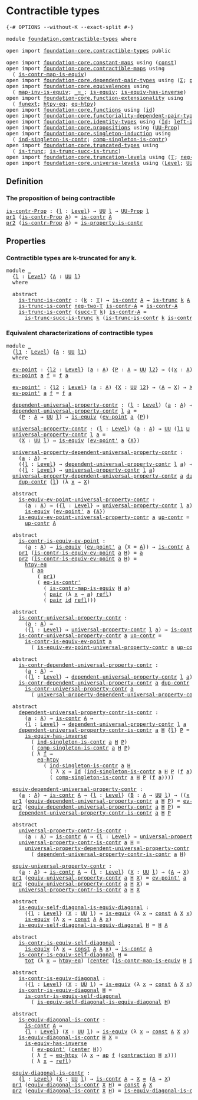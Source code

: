 # Contractible types

<pre class="Agda"><a id="31" class="Symbol">{-#</a> <a id="35" class="Keyword">OPTIONS</a> <a id="43" class="Pragma">--without-K</a> <a id="55" class="Pragma">--exact-split</a> <a id="69" class="Symbol">#-}</a>

<a id="74" class="Keyword">module</a> <a id="81" href="foundation.contractible-types.html" class="Module">foundation.contractible-types</a> <a id="111" class="Keyword">where</a>

<a id="118" class="Keyword">open</a> <a id="123" class="Keyword">import</a> <a id="130" href="foundation-core.contractible-types.html" class="Module">foundation-core.contractible-types</a> <a id="165" class="Keyword">public</a>

<a id="173" class="Keyword">open</a> <a id="178" class="Keyword">import</a> <a id="185" href="foundation-core.constant-maps.html" class="Module">foundation-core.constant-maps</a> <a id="215" class="Keyword">using</a> <a id="221" class="Symbol">(</a><a id="222" href="foundation-core.constant-maps.html#203" class="Function">const</a><a id="227" class="Symbol">)</a>
<a id="229" class="Keyword">open</a> <a id="234" class="Keyword">import</a> <a id="241" href="foundation-core.contractible-maps.html" class="Module">foundation-core.contractible-maps</a> <a id="275" class="Keyword">using</a>
  <a id="283" class="Symbol">(</a> <a id="285" href="foundation-core.contractible-maps.html#3850" class="Function">is-contr-map-is-equiv</a><a id="306" class="Symbol">)</a>
<a id="308" class="Keyword">open</a> <a id="313" class="Keyword">import</a> <a id="320" href="foundation-core.dependent-pair-types.html" class="Module">foundation-core.dependent-pair-types</a> <a id="357" class="Keyword">using</a> <a id="363" class="Symbol">(</a><a id="364" href="foundation-core.dependent-pair-types.html#502" class="Record">Σ</a><a id="365" class="Symbol">;</a> <a id="367" href="foundation-core.dependent-pair-types.html#575" class="InductiveConstructor">pair</a><a id="371" class="Symbol">;</a> <a id="373" href="foundation-core.dependent-pair-types.html#592" class="Field">pr1</a><a id="376" class="Symbol">;</a> <a id="378" href="foundation-core.dependent-pair-types.html#604" class="Field">pr2</a><a id="381" class="Symbol">)</a>
<a id="383" class="Keyword">open</a> <a id="388" class="Keyword">import</a> <a id="395" href="foundation-core.equivalences.html" class="Module">foundation-core.equivalences</a> <a id="424" class="Keyword">using</a>
  <a id="432" class="Symbol">(</a> <a id="434" href="foundation-core.equivalences.html#4173" class="Function">map-inv-is-equiv</a><a id="450" class="Symbol">;</a> <a id="452" href="foundation-core.equivalences.html#1607" class="Function Operator">_≃_</a><a id="455" class="Symbol">;</a> <a id="457" href="foundation-core.equivalences.html#1542" class="Function">is-equiv</a><a id="465" class="Symbol">;</a> <a id="467" href="foundation-core.equivalences.html#2999" class="Function">is-equiv-has-inverse</a><a id="487" class="Symbol">)</a>
<a id="489" class="Keyword">open</a> <a id="494" class="Keyword">import</a> <a id="501" href="foundation-core.function-extensionality.html" class="Module">foundation-core.function-extensionality</a> <a id="541" class="Keyword">using</a>
  <a id="549" class="Symbol">(</a> <a id="551" href="foundation-core.function-extensionality.html#1258" class="Postulate">funext</a><a id="557" class="Symbol">;</a> <a id="559" href="foundation-core.function-extensionality.html#964" class="Function">htpy-eq</a><a id="566" class="Symbol">;</a> <a id="568" href="foundation-core.function-extensionality.html#1464" class="Function">eq-htpy</a><a id="575" class="Symbol">)</a>
<a id="577" class="Keyword">open</a> <a id="582" class="Keyword">import</a> <a id="589" href="foundation-core.functions.html" class="Module">foundation-core.functions</a> <a id="615" class="Keyword">using</a> <a id="621" class="Symbol">(</a><a id="622" href="foundation-core.functions.html#309" class="Function">id</a><a id="624" class="Symbol">)</a>
<a id="626" class="Keyword">open</a> <a id="631" class="Keyword">import</a> <a id="638" href="foundation-core.functoriality-dependent-pair-types.html" class="Module">foundation-core.functoriality-dependent-pair-types</a> <a id="689" class="Keyword">using</a> <a id="695" class="Symbol">(</a><a id="696" href="foundation-core.functoriality-dependent-pair-types.html#1881" class="Function">tot</a><a id="699" class="Symbol">)</a>
<a id="701" class="Keyword">open</a> <a id="706" class="Keyword">import</a> <a id="713" href="foundation-core.identity-types.html" class="Module">foundation-core.identity-types</a> <a id="744" class="Keyword">using</a> <a id="750" class="Symbol">(</a><a id="751" href="foundation-core.identity-types.html#1754" class="Datatype">Id</a><a id="753" class="Symbol">;</a> <a id="755" href="foundation-core.identity-types.html#3159" class="Function">left-inv</a><a id="763" class="Symbol">;</a> <a id="765" href="foundation-core.identity-types.html#1807" class="InductiveConstructor">refl</a><a id="769" class="Symbol">;</a> <a id="771" href="foundation-core.identity-types.html#4017" class="Function">ap</a><a id="773" class="Symbol">)</a>
<a id="775" class="Keyword">open</a> <a id="780" class="Keyword">import</a> <a id="787" href="foundation-core.propositions.html" class="Module">foundation-core.propositions</a> <a id="816" class="Keyword">using</a> <a id="822" class="Symbol">(</a><a id="823" href="foundation-core.propositions.html#1380" class="Function">UU-Prop</a><a id="830" class="Symbol">)</a>
<a id="832" class="Keyword">open</a> <a id="837" class="Keyword">import</a> <a id="844" href="foundation-core.singleton-induction.html" class="Module">foundation-core.singleton-induction</a> <a id="880" class="Keyword">using</a>
  <a id="888" class="Symbol">(</a> <a id="890" href="foundation-core.singleton-induction.html#1505" class="Function">ind-singleton-is-contr</a><a id="912" class="Symbol">;</a> <a id="914" href="foundation-core.singleton-induction.html#1760" class="Function">comp-singleton-is-contr</a><a id="937" class="Symbol">)</a>
<a id="939" class="Keyword">open</a> <a id="944" class="Keyword">import</a> <a id="951" href="foundation-core.truncated-types.html" class="Module">foundation-core.truncated-types</a> <a id="983" class="Keyword">using</a>
  <a id="991" class="Symbol">(</a> <a id="993" href="foundation-core.truncated-types.html#1727" class="Function">is-trunc</a><a id="1001" class="Symbol">;</a> <a id="1003" href="foundation-core.truncated-types.html#2375" class="Function">is-trunc-succ-is-trunc</a><a id="1025" class="Symbol">)</a>
<a id="1027" class="Keyword">open</a> <a id="1032" class="Keyword">import</a> <a id="1039" href="foundation-core.truncation-levels.html" class="Module">foundation-core.truncation-levels</a> <a id="1073" class="Keyword">using</a> <a id="1079" class="Symbol">(</a><a id="1080" href="foundation-core.truncation-levels.html#382" class="Datatype">𝕋</a><a id="1081" class="Symbol">;</a> <a id="1083" href="foundation-core.truncation-levels.html#403" class="InductiveConstructor">neg-two-𝕋</a><a id="1092" class="Symbol">;</a> <a id="1094" href="foundation-core.truncation-levels.html#419" class="InductiveConstructor">succ-𝕋</a><a id="1100" class="Symbol">)</a>
<a id="1102" class="Keyword">open</a> <a id="1107" class="Keyword">import</a> <a id="1114" href="foundation-core.universe-levels.html" class="Module">foundation-core.universe-levels</a> <a id="1146" class="Keyword">using</a> <a id="1152" class="Symbol">(</a><a id="1153" href="Agda.Primitive.html#597" class="Postulate">Level</a><a id="1158" class="Symbol">;</a> <a id="1160" href="foundation-core.universe-levels.html#222" class="Primitive">UU</a><a id="1162" class="Symbol">;</a> <a id="1164" href="Agda.Primitive.html#810" class="Primitive Operator">_⊔_</a><a id="1167" class="Symbol">;</a> <a id="1169" href="Agda.Primitive.html#780" class="Primitive">lsuc</a><a id="1173" class="Symbol">)</a>
</pre>
## Definition

### The proposition of being contractible

<pre class="Agda"><a id="is-contr-Prop"></a><a id="1246" href="foundation.contractible-types.html#1246" class="Function">is-contr-Prop</a> <a id="1260" class="Symbol">:</a> <a id="1262" class="Symbol">{</a><a id="1263" href="foundation.contractible-types.html#1263" class="Bound">l</a> <a id="1265" class="Symbol">:</a> <a id="1267" href="Agda.Primitive.html#597" class="Postulate">Level</a><a id="1272" class="Symbol">}</a> <a id="1274" class="Symbol">→</a> <a id="1276" href="foundation-core.universe-levels.html#222" class="Primitive">UU</a> <a id="1279" href="foundation.contractible-types.html#1263" class="Bound">l</a> <a id="1281" class="Symbol">→</a> <a id="1283" href="foundation-core.propositions.html#1380" class="Function">UU-Prop</a> <a id="1291" href="foundation.contractible-types.html#1263" class="Bound">l</a>
<a id="1293" href="foundation-core.dependent-pair-types.html#592" class="Field">pr1</a> <a id="1297" class="Symbol">(</a><a id="1298" href="foundation.contractible-types.html#1246" class="Function">is-contr-Prop</a> <a id="1312" href="foundation.contractible-types.html#1312" class="Bound">A</a><a id="1313" class="Symbol">)</a> <a id="1315" class="Symbol">=</a> <a id="1317" href="foundation-core.contractible-types.html#992" class="Function">is-contr</a> <a id="1326" href="foundation.contractible-types.html#1312" class="Bound">A</a>
<a id="1328" href="foundation-core.dependent-pair-types.html#604" class="Field">pr2</a> <a id="1332" class="Symbol">(</a><a id="1333" href="foundation.contractible-types.html#1246" class="Function">is-contr-Prop</a> <a id="1347" href="foundation.contractible-types.html#1347" class="Bound">A</a><a id="1348" class="Symbol">)</a> <a id="1350" class="Symbol">=</a> <a id="1352" href="foundation-core.contractible-types.html#8202" class="Function">is-property-is-contr</a>
</pre>
## Properties

### Contractible types are k-truncated for any k.

<pre class="Agda"><a id="1452" class="Keyword">module</a> <a id="1459" href="foundation.contractible-types.html#1459" class="Module">_</a>
  <a id="1463" class="Symbol">{</a><a id="1464" href="foundation.contractible-types.html#1464" class="Bound">l</a> <a id="1466" class="Symbol">:</a> <a id="1468" href="Agda.Primitive.html#597" class="Postulate">Level</a><a id="1473" class="Symbol">}</a> <a id="1475" class="Symbol">{</a><a id="1476" href="foundation.contractible-types.html#1476" class="Bound">A</a> <a id="1478" class="Symbol">:</a> <a id="1480" href="foundation-core.universe-levels.html#222" class="Primitive">UU</a> <a id="1483" href="foundation.contractible-types.html#1464" class="Bound">l</a><a id="1484" class="Symbol">}</a>
  <a id="1488" class="Keyword">where</a>
  
  <a id="1499" class="Keyword">abstract</a>
    <a id="1512" href="foundation.contractible-types.html#1512" class="Function">is-trunc-is-contr</a> <a id="1530" class="Symbol">:</a> <a id="1532" class="Symbol">(</a><a id="1533" href="foundation.contractible-types.html#1533" class="Bound">k</a> <a id="1535" class="Symbol">:</a> <a id="1537" href="foundation-core.truncation-levels.html#382" class="Datatype">𝕋</a><a id="1538" class="Symbol">)</a> <a id="1540" class="Symbol">→</a> <a id="1542" href="foundation-core.contractible-types.html#992" class="Function">is-contr</a> <a id="1551" href="foundation.contractible-types.html#1476" class="Bound">A</a> <a id="1553" class="Symbol">→</a> <a id="1555" href="foundation-core.truncated-types.html#1727" class="Function">is-trunc</a> <a id="1564" href="foundation.contractible-types.html#1533" class="Bound">k</a> <a id="1566" href="foundation.contractible-types.html#1476" class="Bound">A</a>
    <a id="1572" href="foundation.contractible-types.html#1512" class="Function">is-trunc-is-contr</a> <a id="1590" href="foundation-core.truncation-levels.html#403" class="InductiveConstructor">neg-two-𝕋</a> <a id="1600" href="foundation.contractible-types.html#1600" class="Bound">is-contr-A</a> <a id="1611" class="Symbol">=</a> <a id="1613" href="foundation.contractible-types.html#1600" class="Bound">is-contr-A</a>
    <a id="1628" href="foundation.contractible-types.html#1512" class="Function">is-trunc-is-contr</a> <a id="1646" class="Symbol">(</a><a id="1647" href="foundation-core.truncation-levels.html#419" class="InductiveConstructor">succ-𝕋</a> <a id="1654" href="foundation.contractible-types.html#1654" class="Bound">k</a><a id="1655" class="Symbol">)</a> <a id="1657" href="foundation.contractible-types.html#1657" class="Bound">is-contr-A</a> <a id="1668" class="Symbol">=</a>
      <a id="1676" href="foundation-core.truncated-types.html#2375" class="Function">is-trunc-succ-is-trunc</a> <a id="1699" href="foundation.contractible-types.html#1654" class="Bound">k</a> <a id="1701" class="Symbol">(</a><a id="1702" href="foundation.contractible-types.html#1512" class="Function">is-trunc-is-contr</a> <a id="1720" href="foundation.contractible-types.html#1654" class="Bound">k</a> <a id="1722" href="foundation.contractible-types.html#1657" class="Bound">is-contr-A</a><a id="1732" class="Symbol">)</a>
</pre>
### Equivalent characterizations of contractible types

<pre class="Agda"><a id="1803" class="Keyword">module</a> <a id="1810" href="foundation.contractible-types.html#1810" class="Module">_</a>
  <a id="1814" class="Symbol">{</a><a id="1815" href="foundation.contractible-types.html#1815" class="Bound">l1</a> <a id="1818" class="Symbol">:</a> <a id="1820" href="Agda.Primitive.html#597" class="Postulate">Level</a><a id="1825" class="Symbol">}</a> <a id="1827" class="Symbol">{</a><a id="1828" href="foundation.contractible-types.html#1828" class="Bound">A</a> <a id="1830" class="Symbol">:</a> <a id="1832" href="foundation-core.universe-levels.html#222" class="Primitive">UU</a> <a id="1835" href="foundation.contractible-types.html#1815" class="Bound">l1</a><a id="1837" class="Symbol">}</a>
  <a id="1841" class="Keyword">where</a>

  <a id="1850" href="foundation.contractible-types.html#1850" class="Function">ev-point</a> <a id="1859" class="Symbol">:</a> <a id="1861" class="Symbol">{</a><a id="1862" href="foundation.contractible-types.html#1862" class="Bound">l2</a> <a id="1865" class="Symbol">:</a> <a id="1867" href="Agda.Primitive.html#597" class="Postulate">Level</a><a id="1872" class="Symbol">}</a> <a id="1874" class="Symbol">(</a><a id="1875" href="foundation.contractible-types.html#1875" class="Bound">a</a> <a id="1877" class="Symbol">:</a> <a id="1879" href="foundation.contractible-types.html#1828" class="Bound">A</a><a id="1880" class="Symbol">)</a> <a id="1882" class="Symbol">{</a><a id="1883" href="foundation.contractible-types.html#1883" class="Bound">P</a> <a id="1885" class="Symbol">:</a> <a id="1887" href="foundation.contractible-types.html#1828" class="Bound">A</a> <a id="1889" class="Symbol">→</a> <a id="1891" href="foundation-core.universe-levels.html#222" class="Primitive">UU</a> <a id="1894" href="foundation.contractible-types.html#1862" class="Bound">l2</a><a id="1896" class="Symbol">}</a> <a id="1898" class="Symbol">→</a> <a id="1900" class="Symbol">((</a><a id="1902" href="foundation.contractible-types.html#1902" class="Bound">x</a> <a id="1904" class="Symbol">:</a> <a id="1906" href="foundation.contractible-types.html#1828" class="Bound">A</a><a id="1907" class="Symbol">)</a> <a id="1909" class="Symbol">→</a> <a id="1911" href="foundation.contractible-types.html#1883" class="Bound">P</a> <a id="1913" href="foundation.contractible-types.html#1902" class="Bound">x</a><a id="1914" class="Symbol">)</a> <a id="1916" class="Symbol">→</a> <a id="1918" href="foundation.contractible-types.html#1883" class="Bound">P</a> <a id="1920" href="foundation.contractible-types.html#1875" class="Bound">a</a>
  <a id="1924" href="foundation.contractible-types.html#1850" class="Function">ev-point</a> <a id="1933" href="foundation.contractible-types.html#1933" class="Bound">a</a> <a id="1935" href="foundation.contractible-types.html#1935" class="Bound">f</a> <a id="1937" class="Symbol">=</a> <a id="1939" href="foundation.contractible-types.html#1935" class="Bound">f</a> <a id="1941" href="foundation.contractible-types.html#1933" class="Bound">a</a>

  <a id="1946" href="foundation.contractible-types.html#1946" class="Function">ev-point&#39;</a> <a id="1956" class="Symbol">:</a> <a id="1958" class="Symbol">{</a><a id="1959" href="foundation.contractible-types.html#1959" class="Bound">l2</a> <a id="1962" class="Symbol">:</a> <a id="1964" href="Agda.Primitive.html#597" class="Postulate">Level</a><a id="1969" class="Symbol">}</a> <a id="1971" class="Symbol">(</a><a id="1972" href="foundation.contractible-types.html#1972" class="Bound">a</a> <a id="1974" class="Symbol">:</a> <a id="1976" href="foundation.contractible-types.html#1828" class="Bound">A</a><a id="1977" class="Symbol">)</a> <a id="1979" class="Symbol">{</a><a id="1980" href="foundation.contractible-types.html#1980" class="Bound">X</a> <a id="1982" class="Symbol">:</a> <a id="1984" href="foundation-core.universe-levels.html#222" class="Primitive">UU</a> <a id="1987" href="foundation.contractible-types.html#1959" class="Bound">l2</a><a id="1989" class="Symbol">}</a> <a id="1991" class="Symbol">→</a> <a id="1993" class="Symbol">(</a><a id="1994" href="foundation.contractible-types.html#1828" class="Bound">A</a> <a id="1996" class="Symbol">→</a> <a id="1998" href="foundation.contractible-types.html#1980" class="Bound">X</a><a id="1999" class="Symbol">)</a> <a id="2001" class="Symbol">→</a> <a id="2003" href="foundation.contractible-types.html#1980" class="Bound">X</a>
  <a id="2007" href="foundation.contractible-types.html#1946" class="Function">ev-point&#39;</a> <a id="2017" href="foundation.contractible-types.html#2017" class="Bound">a</a> <a id="2019" href="foundation.contractible-types.html#2019" class="Bound">f</a> <a id="2021" class="Symbol">=</a> <a id="2023" href="foundation.contractible-types.html#2019" class="Bound">f</a> <a id="2025" href="foundation.contractible-types.html#2017" class="Bound">a</a>

  <a id="2030" href="foundation.contractible-types.html#2030" class="Function">dependent-universal-property-contr</a> <a id="2065" class="Symbol">:</a> <a id="2067" class="Symbol">(</a><a id="2068" href="foundation.contractible-types.html#2068" class="Bound">l</a> <a id="2070" class="Symbol">:</a> <a id="2072" href="Agda.Primitive.html#597" class="Postulate">Level</a><a id="2077" class="Symbol">)</a> <a id="2079" class="Symbol">(</a><a id="2080" href="foundation.contractible-types.html#2080" class="Bound">a</a> <a id="2082" class="Symbol">:</a> <a id="2084" href="foundation.contractible-types.html#1828" class="Bound">A</a><a id="2085" class="Symbol">)</a> <a id="2087" class="Symbol">→</a> <a id="2089" href="foundation-core.universe-levels.html#222" class="Primitive">UU</a> <a id="2092" class="Symbol">(</a><a id="2093" href="foundation.contractible-types.html#1815" class="Bound">l1</a> <a id="2096" href="Agda.Primitive.html#810" class="Primitive Operator">⊔</a> <a id="2098" href="Agda.Primitive.html#780" class="Primitive">lsuc</a> <a id="2103" href="foundation.contractible-types.html#2068" class="Bound">l</a><a id="2104" class="Symbol">)</a>
  <a id="2108" href="foundation.contractible-types.html#2030" class="Function">dependent-universal-property-contr</a> <a id="2143" href="foundation.contractible-types.html#2143" class="Bound">l</a> <a id="2145" href="foundation.contractible-types.html#2145" class="Bound">a</a> <a id="2147" class="Symbol">=</a>
    <a id="2153" class="Symbol">(</a><a id="2154" href="foundation.contractible-types.html#2154" class="Bound">P</a> <a id="2156" class="Symbol">:</a> <a id="2158" href="foundation.contractible-types.html#1828" class="Bound">A</a> <a id="2160" class="Symbol">→</a> <a id="2162" href="foundation-core.universe-levels.html#222" class="Primitive">UU</a> <a id="2165" href="foundation.contractible-types.html#2143" class="Bound">l</a><a id="2166" class="Symbol">)</a> <a id="2168" class="Symbol">→</a> <a id="2170" href="foundation-core.equivalences.html#1542" class="Function">is-equiv</a> <a id="2179" class="Symbol">(</a><a id="2180" href="foundation.contractible-types.html#1850" class="Function">ev-point</a> <a id="2189" href="foundation.contractible-types.html#2145" class="Bound">a</a> <a id="2191" class="Symbol">{</a><a id="2192" href="foundation.contractible-types.html#2154" class="Bound">P</a><a id="2193" class="Symbol">})</a>

  <a id="2199" href="foundation.contractible-types.html#2199" class="Function">universal-property-contr</a> <a id="2224" class="Symbol">:</a> <a id="2226" class="Symbol">(</a><a id="2227" href="foundation.contractible-types.html#2227" class="Bound">l</a> <a id="2229" class="Symbol">:</a> <a id="2231" href="Agda.Primitive.html#597" class="Postulate">Level</a><a id="2236" class="Symbol">)</a> <a id="2238" class="Symbol">(</a><a id="2239" href="foundation.contractible-types.html#2239" class="Bound">a</a> <a id="2241" class="Symbol">:</a> <a id="2243" href="foundation.contractible-types.html#1828" class="Bound">A</a><a id="2244" class="Symbol">)</a> <a id="2246" class="Symbol">→</a> <a id="2248" href="foundation-core.universe-levels.html#222" class="Primitive">UU</a> <a id="2251" class="Symbol">(</a><a id="2252" href="foundation.contractible-types.html#1815" class="Bound">l1</a> <a id="2255" href="Agda.Primitive.html#810" class="Primitive Operator">⊔</a> <a id="2257" href="Agda.Primitive.html#780" class="Primitive">lsuc</a> <a id="2262" href="foundation.contractible-types.html#2227" class="Bound">l</a><a id="2263" class="Symbol">)</a>
  <a id="2267" href="foundation.contractible-types.html#2199" class="Function">universal-property-contr</a> <a id="2292" href="foundation.contractible-types.html#2292" class="Bound">l</a> <a id="2294" href="foundation.contractible-types.html#2294" class="Bound">a</a> <a id="2296" class="Symbol">=</a>
    <a id="2302" class="Symbol">(</a><a id="2303" href="foundation.contractible-types.html#2303" class="Bound">X</a> <a id="2305" class="Symbol">:</a> <a id="2307" href="foundation-core.universe-levels.html#222" class="Primitive">UU</a> <a id="2310" href="foundation.contractible-types.html#2292" class="Bound">l</a><a id="2311" class="Symbol">)</a> <a id="2313" class="Symbol">→</a> <a id="2315" href="foundation-core.equivalences.html#1542" class="Function">is-equiv</a> <a id="2324" class="Symbol">(</a><a id="2325" href="foundation.contractible-types.html#1946" class="Function">ev-point&#39;</a> <a id="2335" href="foundation.contractible-types.html#2294" class="Bound">a</a> <a id="2337" class="Symbol">{</a><a id="2338" href="foundation.contractible-types.html#2303" class="Bound">X</a><a id="2339" class="Symbol">})</a>

  <a id="2345" href="foundation.contractible-types.html#2345" class="Function">universal-property-dependent-universal-property-contr</a> <a id="2399" class="Symbol">:</a>
    <a id="2405" class="Symbol">(</a><a id="2406" href="foundation.contractible-types.html#2406" class="Bound">a</a> <a id="2408" class="Symbol">:</a> <a id="2410" href="foundation.contractible-types.html#1828" class="Bound">A</a><a id="2411" class="Symbol">)</a> <a id="2413" class="Symbol">→</a>
    <a id="2419" class="Symbol">({</a><a id="2421" href="foundation.contractible-types.html#2421" class="Bound">l</a> <a id="2423" class="Symbol">:</a> <a id="2425" href="Agda.Primitive.html#597" class="Postulate">Level</a><a id="2430" class="Symbol">}</a> <a id="2432" class="Symbol">→</a> <a id="2434" href="foundation.contractible-types.html#2030" class="Function">dependent-universal-property-contr</a> <a id="2469" href="foundation.contractible-types.html#2421" class="Bound">l</a> <a id="2471" href="foundation.contractible-types.html#2406" class="Bound">a</a><a id="2472" class="Symbol">)</a> <a id="2474" class="Symbol">→</a>
    <a id="2480" class="Symbol">({</a><a id="2482" href="foundation.contractible-types.html#2482" class="Bound">l</a> <a id="2484" class="Symbol">:</a> <a id="2486" href="Agda.Primitive.html#597" class="Postulate">Level</a><a id="2491" class="Symbol">}</a> <a id="2493" class="Symbol">→</a> <a id="2495" href="foundation.contractible-types.html#2199" class="Function">universal-property-contr</a> <a id="2520" href="foundation.contractible-types.html#2482" class="Bound">l</a> <a id="2522" href="foundation.contractible-types.html#2406" class="Bound">a</a><a id="2523" class="Symbol">)</a>
  <a id="2527" href="foundation.contractible-types.html#2345" class="Function">universal-property-dependent-universal-property-contr</a> <a id="2581" href="foundation.contractible-types.html#2581" class="Bound">a</a> <a id="2583" href="foundation.contractible-types.html#2583" class="Bound">dup-contr</a> <a id="2593" class="Symbol">{</a><a id="2594" href="foundation.contractible-types.html#2594" class="Bound">l</a><a id="2595" class="Symbol">}</a> <a id="2597" href="foundation.contractible-types.html#2597" class="Bound">X</a> <a id="2599" class="Symbol">=</a>
    <a id="2605" href="foundation.contractible-types.html#2583" class="Bound">dup-contr</a> <a id="2615" class="Symbol">{</a><a id="2616" href="foundation.contractible-types.html#2594" class="Bound">l</a><a id="2617" class="Symbol">}</a> <a id="2619" class="Symbol">(λ</a> <a id="2622" href="foundation.contractible-types.html#2622" class="Bound">x</a> <a id="2624" class="Symbol">→</a> <a id="2626" href="foundation.contractible-types.html#2597" class="Bound">X</a><a id="2627" class="Symbol">)</a>

  <a id="2632" class="Keyword">abstract</a>
    <a id="2645" href="foundation.contractible-types.html#2645" class="Function">is-equiv-ev-point-universal-property-contr</a> <a id="2688" class="Symbol">:</a>
      <a id="2696" class="Symbol">(</a><a id="2697" href="foundation.contractible-types.html#2697" class="Bound">a</a> <a id="2699" class="Symbol">:</a> <a id="2701" href="foundation.contractible-types.html#1828" class="Bound">A</a><a id="2702" class="Symbol">)</a> <a id="2704" class="Symbol">→</a> <a id="2706" class="Symbol">({</a><a id="2708" href="foundation.contractible-types.html#2708" class="Bound">l</a> <a id="2710" class="Symbol">:</a> <a id="2712" href="Agda.Primitive.html#597" class="Postulate">Level</a><a id="2717" class="Symbol">}</a> <a id="2719" class="Symbol">→</a> <a id="2721" href="foundation.contractible-types.html#2199" class="Function">universal-property-contr</a> <a id="2746" href="foundation.contractible-types.html#2708" class="Bound">l</a> <a id="2748" href="foundation.contractible-types.html#2697" class="Bound">a</a><a id="2749" class="Symbol">)</a> <a id="2751" class="Symbol">→</a>
      <a id="2759" href="foundation-core.equivalences.html#1542" class="Function">is-equiv</a> <a id="2768" class="Symbol">(</a><a id="2769" href="foundation.contractible-types.html#1946" class="Function">ev-point&#39;</a> <a id="2779" href="foundation.contractible-types.html#2697" class="Bound">a</a> <a id="2781" class="Symbol">{</a><a id="2782" href="foundation.contractible-types.html#1828" class="Bound">A</a><a id="2783" class="Symbol">})</a>
    <a id="2790" href="foundation.contractible-types.html#2645" class="Function">is-equiv-ev-point-universal-property-contr</a> <a id="2833" href="foundation.contractible-types.html#2833" class="Bound">a</a> <a id="2835" href="foundation.contractible-types.html#2835" class="Bound">up-contr</a> <a id="2844" class="Symbol">=</a>
      <a id="2852" href="foundation.contractible-types.html#2835" class="Bound">up-contr</a> <a id="2861" href="foundation.contractible-types.html#1828" class="Bound">A</a>

  <a id="2866" class="Keyword">abstract</a>
    <a id="2879" href="foundation.contractible-types.html#2879" class="Function">is-contr-is-equiv-ev-point</a> <a id="2906" class="Symbol">:</a>
      <a id="2914" class="Symbol">(</a><a id="2915" href="foundation.contractible-types.html#2915" class="Bound">a</a> <a id="2917" class="Symbol">:</a> <a id="2919" href="foundation.contractible-types.html#1828" class="Bound">A</a><a id="2920" class="Symbol">)</a> <a id="2922" class="Symbol">→</a> <a id="2924" href="foundation-core.equivalences.html#1542" class="Function">is-equiv</a> <a id="2933" class="Symbol">(</a><a id="2934" href="foundation.contractible-types.html#1946" class="Function">ev-point&#39;</a> <a id="2944" href="foundation.contractible-types.html#2915" class="Bound">a</a> <a id="2946" class="Symbol">{</a><a id="2947" class="Argument">X</a> <a id="2949" class="Symbol">=</a> <a id="2951" href="foundation.contractible-types.html#1828" class="Bound">A</a><a id="2952" class="Symbol">})</a> <a id="2955" class="Symbol">→</a> <a id="2957" href="foundation-core.contractible-types.html#992" class="Function">is-contr</a> <a id="2966" href="foundation.contractible-types.html#1828" class="Bound">A</a>
    <a id="2972" href="foundation-core.dependent-pair-types.html#592" class="Field">pr1</a> <a id="2976" class="Symbol">(</a><a id="2977" href="foundation.contractible-types.html#2879" class="Function">is-contr-is-equiv-ev-point</a> <a id="3004" href="foundation.contractible-types.html#3004" class="Bound">a</a> <a id="3006" href="foundation.contractible-types.html#3006" class="Bound">H</a><a id="3007" class="Symbol">)</a> <a id="3009" class="Symbol">=</a> <a id="3011" href="foundation.contractible-types.html#3004" class="Bound">a</a>
    <a id="3017" href="foundation-core.dependent-pair-types.html#604" class="Field">pr2</a> <a id="3021" class="Symbol">(</a><a id="3022" href="foundation.contractible-types.html#2879" class="Function">is-contr-is-equiv-ev-point</a> <a id="3049" href="foundation.contractible-types.html#3049" class="Bound">a</a> <a id="3051" href="foundation.contractible-types.html#3051" class="Bound">H</a><a id="3052" class="Symbol">)</a> <a id="3054" class="Symbol">=</a>
      <a id="3062" href="foundation-core.function-extensionality.html#964" class="Function">htpy-eq</a>
        <a id="3078" class="Symbol">(</a> <a id="3080" href="foundation-core.identity-types.html#4017" class="Function">ap</a>
          <a id="3093" class="Symbol">(</a> <a id="3095" href="foundation-core.dependent-pair-types.html#592" class="Field">pr1</a><a id="3098" class="Symbol">)</a>
          <a id="3110" class="Symbol">(</a> <a id="3112" href="foundation-core.contractible-types.html#1174" class="Function">eq-is-contr&#39;</a>
            <a id="3137" class="Symbol">(</a> <a id="3139" href="foundation-core.contractible-maps.html#3850" class="Function">is-contr-map-is-equiv</a> <a id="3161" href="foundation.contractible-types.html#3051" class="Bound">H</a> <a id="3163" href="foundation.contractible-types.html#3049" class="Bound">a</a><a id="3164" class="Symbol">)</a>
            <a id="3178" class="Symbol">(</a> <a id="3180" href="foundation-core.dependent-pair-types.html#575" class="InductiveConstructor">pair</a> <a id="3185" class="Symbol">(λ</a> <a id="3188" href="foundation.contractible-types.html#3188" class="Bound">x</a> <a id="3190" class="Symbol">→</a> <a id="3192" href="foundation.contractible-types.html#3049" class="Bound">a</a><a id="3193" class="Symbol">)</a> <a id="3195" href="foundation-core.identity-types.html#1807" class="InductiveConstructor">refl</a><a id="3199" class="Symbol">)</a>
            <a id="3213" class="Symbol">(</a> <a id="3215" href="foundation-core.dependent-pair-types.html#575" class="InductiveConstructor">pair</a> <a id="3220" href="foundation-core.functions.html#309" class="Function">id</a> <a id="3223" href="foundation-core.identity-types.html#1807" class="InductiveConstructor">refl</a><a id="3227" class="Symbol">)))</a>

  <a id="3234" class="Keyword">abstract</a>
    <a id="3247" href="foundation.contractible-types.html#3247" class="Function">is-contr-universal-property-contr</a> <a id="3281" class="Symbol">:</a>
      <a id="3289" class="Symbol">(</a><a id="3290" href="foundation.contractible-types.html#3290" class="Bound">a</a> <a id="3292" class="Symbol">:</a> <a id="3294" href="foundation.contractible-types.html#1828" class="Bound">A</a><a id="3295" class="Symbol">)</a> <a id="3297" class="Symbol">→</a>
      <a id="3305" class="Symbol">({</a><a id="3307" href="foundation.contractible-types.html#3307" class="Bound">l</a> <a id="3309" class="Symbol">:</a> <a id="3311" href="Agda.Primitive.html#597" class="Postulate">Level</a><a id="3316" class="Symbol">}</a> <a id="3318" class="Symbol">→</a> <a id="3320" href="foundation.contractible-types.html#2199" class="Function">universal-property-contr</a> <a id="3345" href="foundation.contractible-types.html#3307" class="Bound">l</a> <a id="3347" href="foundation.contractible-types.html#3290" class="Bound">a</a><a id="3348" class="Symbol">)</a> <a id="3350" class="Symbol">→</a> <a id="3352" href="foundation-core.contractible-types.html#992" class="Function">is-contr</a> <a id="3361" href="foundation.contractible-types.html#1828" class="Bound">A</a>
    <a id="3367" href="foundation.contractible-types.html#3247" class="Function">is-contr-universal-property-contr</a> <a id="3401" href="foundation.contractible-types.html#3401" class="Bound">a</a> <a id="3403" href="foundation.contractible-types.html#3403" class="Bound">up-contr</a> <a id="3412" class="Symbol">=</a>
      <a id="3420" href="foundation.contractible-types.html#2879" class="Function">is-contr-is-equiv-ev-point</a> <a id="3447" href="foundation.contractible-types.html#3401" class="Bound">a</a>
        <a id="3457" class="Symbol">(</a> <a id="3459" href="foundation.contractible-types.html#2645" class="Function">is-equiv-ev-point-universal-property-contr</a> <a id="3502" href="foundation.contractible-types.html#3401" class="Bound">a</a> <a id="3504" href="foundation.contractible-types.html#3403" class="Bound">up-contr</a><a id="3512" class="Symbol">)</a>

  <a id="3517" class="Keyword">abstract</a>
    <a id="3530" href="foundation.contractible-types.html#3530" class="Function">is-contr-dependent-universal-property-contr</a> <a id="3574" class="Symbol">:</a>
      <a id="3582" class="Symbol">(</a><a id="3583" href="foundation.contractible-types.html#3583" class="Bound">a</a> <a id="3585" class="Symbol">:</a> <a id="3587" href="foundation.contractible-types.html#1828" class="Bound">A</a><a id="3588" class="Symbol">)</a> <a id="3590" class="Symbol">→</a>
      <a id="3598" class="Symbol">({</a><a id="3600" href="foundation.contractible-types.html#3600" class="Bound">l</a> <a id="3602" class="Symbol">:</a> <a id="3604" href="Agda.Primitive.html#597" class="Postulate">Level</a><a id="3609" class="Symbol">}</a> <a id="3611" class="Symbol">→</a> <a id="3613" href="foundation.contractible-types.html#2030" class="Function">dependent-universal-property-contr</a> <a id="3648" href="foundation.contractible-types.html#3600" class="Bound">l</a> <a id="3650" href="foundation.contractible-types.html#3583" class="Bound">a</a><a id="3651" class="Symbol">)</a> <a id="3653" class="Symbol">→</a> <a id="3655" href="foundation-core.contractible-types.html#992" class="Function">is-contr</a> <a id="3664" href="foundation.contractible-types.html#1828" class="Bound">A</a>
    <a id="3670" href="foundation.contractible-types.html#3530" class="Function">is-contr-dependent-universal-property-contr</a> <a id="3714" href="foundation.contractible-types.html#3714" class="Bound">a</a> <a id="3716" href="foundation.contractible-types.html#3716" class="Bound">dup-contr</a> <a id="3726" class="Symbol">=</a>
      <a id="3734" href="foundation.contractible-types.html#3247" class="Function">is-contr-universal-property-contr</a> <a id="3768" href="foundation.contractible-types.html#3714" class="Bound">a</a>
        <a id="3778" class="Symbol">(</a> <a id="3780" href="foundation.contractible-types.html#2345" class="Function">universal-property-dependent-universal-property-contr</a> <a id="3834" href="foundation.contractible-types.html#3714" class="Bound">a</a> <a id="3836" href="foundation.contractible-types.html#3716" class="Bound">dup-contr</a><a id="3845" class="Symbol">)</a>

  <a id="3850" class="Keyword">abstract</a>
    <a id="3863" href="foundation.contractible-types.html#3863" class="Function">dependent-universal-property-contr-is-contr</a> <a id="3907" class="Symbol">:</a>
      <a id="3915" class="Symbol">(</a><a id="3916" href="foundation.contractible-types.html#3916" class="Bound">a</a> <a id="3918" class="Symbol">:</a> <a id="3920" href="foundation.contractible-types.html#1828" class="Bound">A</a><a id="3921" class="Symbol">)</a> <a id="3923" class="Symbol">→</a> <a id="3925" href="foundation-core.contractible-types.html#992" class="Function">is-contr</a> <a id="3934" href="foundation.contractible-types.html#1828" class="Bound">A</a> <a id="3936" class="Symbol">→</a>
      <a id="3944" class="Symbol">{</a><a id="3945" href="foundation.contractible-types.html#3945" class="Bound">l</a> <a id="3947" class="Symbol">:</a> <a id="3949" href="Agda.Primitive.html#597" class="Postulate">Level</a><a id="3954" class="Symbol">}</a> <a id="3956" class="Symbol">→</a> <a id="3958" href="foundation.contractible-types.html#2030" class="Function">dependent-universal-property-contr</a> <a id="3993" href="foundation.contractible-types.html#3945" class="Bound">l</a> <a id="3995" href="foundation.contractible-types.html#3916" class="Bound">a</a>
    <a id="4001" href="foundation.contractible-types.html#3863" class="Function">dependent-universal-property-contr-is-contr</a> <a id="4045" href="foundation.contractible-types.html#4045" class="Bound">a</a> <a id="4047" href="foundation.contractible-types.html#4047" class="Bound">H</a> <a id="4049" class="Symbol">{</a><a id="4050" href="foundation.contractible-types.html#4050" class="Bound">l</a><a id="4051" class="Symbol">}</a> <a id="4053" href="foundation.contractible-types.html#4053" class="Bound">P</a> <a id="4055" class="Symbol">=</a>
      <a id="4063" href="foundation-core.equivalences.html#2999" class="Function">is-equiv-has-inverse</a>
        <a id="4092" class="Symbol">(</a> <a id="4094" href="foundation-core.singleton-induction.html#1505" class="Function">ind-singleton-is-contr</a> <a id="4117" href="foundation.contractible-types.html#4045" class="Bound">a</a> <a id="4119" href="foundation.contractible-types.html#4047" class="Bound">H</a> <a id="4121" href="foundation.contractible-types.html#4053" class="Bound">P</a><a id="4122" class="Symbol">)</a>
        <a id="4132" class="Symbol">(</a> <a id="4134" href="foundation-core.singleton-induction.html#1760" class="Function">comp-singleton-is-contr</a> <a id="4158" href="foundation.contractible-types.html#4045" class="Bound">a</a> <a id="4160" href="foundation.contractible-types.html#4047" class="Bound">H</a> <a id="4162" href="foundation.contractible-types.html#4053" class="Bound">P</a><a id="4163" class="Symbol">)</a>
        <a id="4173" class="Symbol">(</a> <a id="4175" class="Symbol">λ</a> <a id="4177" href="foundation.contractible-types.html#4177" class="Bound">f</a> <a id="4179" class="Symbol">→</a>
          <a id="4191" href="foundation-core.function-extensionality.html#1464" class="Function">eq-htpy</a>
            <a id="4211" class="Symbol">(</a> <a id="4213" href="foundation-core.singleton-induction.html#1505" class="Function">ind-singleton-is-contr</a> <a id="4236" href="foundation.contractible-types.html#4045" class="Bound">a</a> <a id="4238" href="foundation.contractible-types.html#4047" class="Bound">H</a>
              <a id="4254" class="Symbol">(</a> <a id="4256" class="Symbol">λ</a> <a id="4258" href="foundation.contractible-types.html#4258" class="Bound">x</a> <a id="4260" class="Symbol">→</a> <a id="4262" href="foundation-core.identity-types.html#1754" class="Datatype">Id</a> <a id="4265" class="Symbol">(</a><a id="4266" href="foundation-core.singleton-induction.html#1505" class="Function">ind-singleton-is-contr</a> <a id="4289" href="foundation.contractible-types.html#4045" class="Bound">a</a> <a id="4291" href="foundation.contractible-types.html#4047" class="Bound">H</a> <a id="4293" href="foundation.contractible-types.html#4053" class="Bound">P</a> <a id="4295" class="Symbol">(</a><a id="4296" href="foundation.contractible-types.html#4177" class="Bound">f</a> <a id="4298" href="foundation.contractible-types.html#4045" class="Bound">a</a><a id="4299" class="Symbol">)</a> <a id="4301" href="foundation.contractible-types.html#4258" class="Bound">x</a><a id="4302" class="Symbol">)</a> <a id="4304" class="Symbol">(</a><a id="4305" href="foundation.contractible-types.html#4177" class="Bound">f</a> <a id="4307" href="foundation.contractible-types.html#4258" class="Bound">x</a><a id="4308" class="Symbol">))</a>
              <a id="4325" class="Symbol">(</a> <a id="4327" href="foundation-core.singleton-induction.html#1760" class="Function">comp-singleton-is-contr</a> <a id="4351" href="foundation.contractible-types.html#4045" class="Bound">a</a> <a id="4353" href="foundation.contractible-types.html#4047" class="Bound">H</a> <a id="4355" href="foundation.contractible-types.html#4053" class="Bound">P</a> <a id="4357" class="Symbol">(</a><a id="4358" href="foundation.contractible-types.html#4177" class="Bound">f</a> <a id="4360" href="foundation.contractible-types.html#4045" class="Bound">a</a><a id="4361" class="Symbol">))))</a>

  <a id="4369" href="foundation.contractible-types.html#4369" class="Function">equiv-dependent-universal-property-contr</a> <a id="4410" class="Symbol">:</a>
    <a id="4416" class="Symbol">(</a><a id="4417" href="foundation.contractible-types.html#4417" class="Bound">a</a> <a id="4419" class="Symbol">:</a> <a id="4421" href="foundation.contractible-types.html#1828" class="Bound">A</a><a id="4422" class="Symbol">)</a> <a id="4424" class="Symbol">→</a> <a id="4426" href="foundation-core.contractible-types.html#992" class="Function">is-contr</a> <a id="4435" href="foundation.contractible-types.html#1828" class="Bound">A</a> <a id="4437" class="Symbol">→</a> <a id="4439" class="Symbol">{</a><a id="4440" href="foundation.contractible-types.html#4440" class="Bound">l</a> <a id="4442" class="Symbol">:</a> <a id="4444" href="Agda.Primitive.html#597" class="Postulate">Level</a><a id="4449" class="Symbol">}</a> <a id="4451" class="Symbol">(</a><a id="4452" href="foundation.contractible-types.html#4452" class="Bound">B</a> <a id="4454" class="Symbol">:</a> <a id="4456" href="foundation.contractible-types.html#1828" class="Bound">A</a> <a id="4458" class="Symbol">→</a> <a id="4460" href="foundation-core.universe-levels.html#222" class="Primitive">UU</a> <a id="4463" href="foundation.contractible-types.html#4440" class="Bound">l</a><a id="4464" class="Symbol">)</a> <a id="4466" class="Symbol">→</a> <a id="4468" class="Symbol">((</a><a id="4470" href="foundation.contractible-types.html#4470" class="Bound">x</a> <a id="4472" class="Symbol">:</a> <a id="4474" href="foundation.contractible-types.html#1828" class="Bound">A</a><a id="4475" class="Symbol">)</a> <a id="4477" class="Symbol">→</a> <a id="4479" href="foundation.contractible-types.html#4452" class="Bound">B</a> <a id="4481" href="foundation.contractible-types.html#4470" class="Bound">x</a><a id="4482" class="Symbol">)</a> <a id="4484" href="foundation-core.equivalences.html#1607" class="Function Operator">≃</a> <a id="4486" href="foundation.contractible-types.html#4452" class="Bound">B</a> <a id="4488" href="foundation.contractible-types.html#4417" class="Bound">a</a>
  <a id="4492" href="foundation-core.dependent-pair-types.html#592" class="Field">pr1</a> <a id="4496" class="Symbol">(</a><a id="4497" href="foundation.contractible-types.html#4369" class="Function">equiv-dependent-universal-property-contr</a> <a id="4538" href="foundation.contractible-types.html#4538" class="Bound">a</a> <a id="4540" href="foundation.contractible-types.html#4540" class="Bound">H</a> <a id="4542" href="foundation.contractible-types.html#4542" class="Bound">P</a><a id="4543" class="Symbol">)</a> <a id="4545" class="Symbol">=</a> <a id="4547" href="foundation.contractible-types.html#1850" class="Function">ev-point</a> <a id="4556" href="foundation.contractible-types.html#4538" class="Bound">a</a>
  <a id="4560" href="foundation-core.dependent-pair-types.html#604" class="Field">pr2</a> <a id="4564" class="Symbol">(</a><a id="4565" href="foundation.contractible-types.html#4369" class="Function">equiv-dependent-universal-property-contr</a> <a id="4606" href="foundation.contractible-types.html#4606" class="Bound">a</a> <a id="4608" href="foundation.contractible-types.html#4608" class="Bound">H</a> <a id="4610" href="foundation.contractible-types.html#4610" class="Bound">P</a><a id="4611" class="Symbol">)</a> <a id="4613" class="Symbol">=</a>
    <a id="4619" href="foundation.contractible-types.html#3863" class="Function">dependent-universal-property-contr-is-contr</a> <a id="4663" href="foundation.contractible-types.html#4606" class="Bound">a</a> <a id="4665" href="foundation.contractible-types.html#4608" class="Bound">H</a> <a id="4667" href="foundation.contractible-types.html#4610" class="Bound">P</a>

  <a id="4672" class="Keyword">abstract</a>
    <a id="4685" href="foundation.contractible-types.html#4685" class="Function">universal-property-contr-is-contr</a> <a id="4719" class="Symbol">:</a>
      <a id="4727" class="Symbol">(</a><a id="4728" href="foundation.contractible-types.html#4728" class="Bound">a</a> <a id="4730" class="Symbol">:</a> <a id="4732" href="foundation.contractible-types.html#1828" class="Bound">A</a><a id="4733" class="Symbol">)</a> <a id="4735" class="Symbol">→</a> <a id="4737" href="foundation-core.contractible-types.html#992" class="Function">is-contr</a> <a id="4746" href="foundation.contractible-types.html#1828" class="Bound">A</a> <a id="4748" class="Symbol">→</a> <a id="4750" class="Symbol">{</a><a id="4751" href="foundation.contractible-types.html#4751" class="Bound">l</a> <a id="4753" class="Symbol">:</a> <a id="4755" href="Agda.Primitive.html#597" class="Postulate">Level</a><a id="4760" class="Symbol">}</a> <a id="4762" class="Symbol">→</a> <a id="4764" href="foundation.contractible-types.html#2199" class="Function">universal-property-contr</a> <a id="4789" href="foundation.contractible-types.html#4751" class="Bound">l</a> <a id="4791" href="foundation.contractible-types.html#4728" class="Bound">a</a>
    <a id="4797" href="foundation.contractible-types.html#4685" class="Function">universal-property-contr-is-contr</a> <a id="4831" href="foundation.contractible-types.html#4831" class="Bound">a</a> <a id="4833" href="foundation.contractible-types.html#4833" class="Bound">H</a> <a id="4835" class="Symbol">=</a>
      <a id="4843" href="foundation.contractible-types.html#2345" class="Function">universal-property-dependent-universal-property-contr</a> <a id="4897" href="foundation.contractible-types.html#4831" class="Bound">a</a>
        <a id="4907" class="Symbol">(</a> <a id="4909" href="foundation.contractible-types.html#3863" class="Function">dependent-universal-property-contr-is-contr</a> <a id="4953" href="foundation.contractible-types.html#4831" class="Bound">a</a> <a id="4955" href="foundation.contractible-types.html#4833" class="Bound">H</a><a id="4956" class="Symbol">)</a>

  <a id="4961" href="foundation.contractible-types.html#4961" class="Function">equiv-universal-property-contr</a> <a id="4992" class="Symbol">:</a>
    <a id="4998" class="Symbol">(</a><a id="4999" href="foundation.contractible-types.html#4999" class="Bound">a</a> <a id="5001" class="Symbol">:</a> <a id="5003" href="foundation.contractible-types.html#1828" class="Bound">A</a><a id="5004" class="Symbol">)</a> <a id="5006" class="Symbol">→</a> <a id="5008" href="foundation-core.contractible-types.html#992" class="Function">is-contr</a> <a id="5017" href="foundation.contractible-types.html#1828" class="Bound">A</a> <a id="5019" class="Symbol">→</a> <a id="5021" class="Symbol">{</a><a id="5022" href="foundation.contractible-types.html#5022" class="Bound">l</a> <a id="5024" class="Symbol">:</a> <a id="5026" href="Agda.Primitive.html#597" class="Postulate">Level</a><a id="5031" class="Symbol">}</a> <a id="5033" class="Symbol">(</a><a id="5034" href="foundation.contractible-types.html#5034" class="Bound">X</a> <a id="5036" class="Symbol">:</a> <a id="5038" href="foundation-core.universe-levels.html#222" class="Primitive">UU</a> <a id="5041" href="foundation.contractible-types.html#5022" class="Bound">l</a><a id="5042" class="Symbol">)</a> <a id="5044" class="Symbol">→</a> <a id="5046" class="Symbol">(</a><a id="5047" href="foundation.contractible-types.html#1828" class="Bound">A</a> <a id="5049" class="Symbol">→</a> <a id="5051" href="foundation.contractible-types.html#5034" class="Bound">X</a><a id="5052" class="Symbol">)</a> <a id="5054" href="foundation-core.equivalences.html#1607" class="Function Operator">≃</a> <a id="5056" href="foundation.contractible-types.html#5034" class="Bound">X</a>
  <a id="5060" href="foundation-core.dependent-pair-types.html#592" class="Field">pr1</a> <a id="5064" class="Symbol">(</a><a id="5065" href="foundation.contractible-types.html#4961" class="Function">equiv-universal-property-contr</a> <a id="5096" href="foundation.contractible-types.html#5096" class="Bound">a</a> <a id="5098" href="foundation.contractible-types.html#5098" class="Bound">H</a> <a id="5100" href="foundation.contractible-types.html#5100" class="Bound">X</a><a id="5101" class="Symbol">)</a> <a id="5103" class="Symbol">=</a> <a id="5105" href="foundation.contractible-types.html#1946" class="Function">ev-point&#39;</a> <a id="5115" href="foundation.contractible-types.html#5096" class="Bound">a</a>
  <a id="5119" href="foundation-core.dependent-pair-types.html#604" class="Field">pr2</a> <a id="5123" class="Symbol">(</a><a id="5124" href="foundation.contractible-types.html#4961" class="Function">equiv-universal-property-contr</a> <a id="5155" href="foundation.contractible-types.html#5155" class="Bound">a</a> <a id="5157" href="foundation.contractible-types.html#5157" class="Bound">H</a> <a id="5159" href="foundation.contractible-types.html#5159" class="Bound">X</a><a id="5160" class="Symbol">)</a> <a id="5162" class="Symbol">=</a>
    <a id="5168" href="foundation.contractible-types.html#4685" class="Function">universal-property-contr-is-contr</a> <a id="5202" href="foundation.contractible-types.html#5155" class="Bound">a</a> <a id="5204" href="foundation.contractible-types.html#5157" class="Bound">H</a> <a id="5206" href="foundation.contractible-types.html#5159" class="Bound">X</a>

  <a id="5211" class="Keyword">abstract</a>
    <a id="5224" href="foundation.contractible-types.html#5224" class="Function">is-equiv-self-diagonal-is-equiv-diagonal</a> <a id="5265" class="Symbol">:</a>
      <a id="5273" class="Symbol">({</a><a id="5275" href="foundation.contractible-types.html#5275" class="Bound">l</a> <a id="5277" class="Symbol">:</a> <a id="5279" href="Agda.Primitive.html#597" class="Postulate">Level</a><a id="5284" class="Symbol">}</a> <a id="5286" class="Symbol">(</a><a id="5287" href="foundation.contractible-types.html#5287" class="Bound">X</a> <a id="5289" class="Symbol">:</a> <a id="5291" href="foundation-core.universe-levels.html#222" class="Primitive">UU</a> <a id="5294" href="foundation.contractible-types.html#5275" class="Bound">l</a><a id="5295" class="Symbol">)</a> <a id="5297" class="Symbol">→</a> <a id="5299" href="foundation-core.equivalences.html#1542" class="Function">is-equiv</a> <a id="5308" class="Symbol">(λ</a> <a id="5311" href="foundation.contractible-types.html#5311" class="Bound">x</a> <a id="5313" class="Symbol">→</a> <a id="5315" href="foundation-core.constant-maps.html#203" class="Function">const</a> <a id="5321" href="foundation.contractible-types.html#1828" class="Bound">A</a> <a id="5323" href="foundation.contractible-types.html#5287" class="Bound">X</a> <a id="5325" href="foundation.contractible-types.html#5311" class="Bound">x</a><a id="5326" class="Symbol">))</a> <a id="5329" class="Symbol">→</a>
      <a id="5337" href="foundation-core.equivalences.html#1542" class="Function">is-equiv</a> <a id="5346" class="Symbol">(λ</a> <a id="5349" href="foundation.contractible-types.html#5349" class="Bound">x</a> <a id="5351" class="Symbol">→</a> <a id="5353" href="foundation-core.constant-maps.html#203" class="Function">const</a> <a id="5359" href="foundation.contractible-types.html#1828" class="Bound">A</a> <a id="5361" href="foundation.contractible-types.html#1828" class="Bound">A</a> <a id="5363" href="foundation.contractible-types.html#5349" class="Bound">x</a><a id="5364" class="Symbol">)</a>
    <a id="5370" href="foundation.contractible-types.html#5224" class="Function">is-equiv-self-diagonal-is-equiv-diagonal</a> <a id="5411" href="foundation.contractible-types.html#5411" class="Bound">H</a> <a id="5413" class="Symbol">=</a> <a id="5415" href="foundation.contractible-types.html#5411" class="Bound">H</a> <a id="5417" href="foundation.contractible-types.html#1828" class="Bound">A</a>

  <a id="5422" class="Keyword">abstract</a>
    <a id="5435" href="foundation.contractible-types.html#5435" class="Function">is-contr-is-equiv-self-diagonal</a> <a id="5467" class="Symbol">:</a>
      <a id="5475" href="foundation-core.equivalences.html#1542" class="Function">is-equiv</a> <a id="5484" class="Symbol">(λ</a> <a id="5487" href="foundation.contractible-types.html#5487" class="Bound">x</a> <a id="5489" class="Symbol">→</a> <a id="5491" href="foundation-core.constant-maps.html#203" class="Function">const</a> <a id="5497" href="foundation.contractible-types.html#1828" class="Bound">A</a> <a id="5499" href="foundation.contractible-types.html#1828" class="Bound">A</a> <a id="5501" href="foundation.contractible-types.html#5487" class="Bound">x</a><a id="5502" class="Symbol">)</a> <a id="5504" class="Symbol">→</a> <a id="5506" href="foundation-core.contractible-types.html#992" class="Function">is-contr</a> <a id="5515" href="foundation.contractible-types.html#1828" class="Bound">A</a>
    <a id="5521" href="foundation.contractible-types.html#5435" class="Function">is-contr-is-equiv-self-diagonal</a> <a id="5553" href="foundation.contractible-types.html#5553" class="Bound">H</a> <a id="5555" class="Symbol">=</a>
      <a id="5563" href="foundation-core.functoriality-dependent-pair-types.html#1881" class="Function">tot</a> <a id="5567" class="Symbol">(λ</a> <a id="5570" href="foundation.contractible-types.html#5570" class="Bound">x</a> <a id="5572" class="Symbol">→</a> <a id="5574" href="foundation-core.function-extensionality.html#964" class="Function">htpy-eq</a><a id="5581" class="Symbol">)</a> <a id="5583" class="Symbol">(</a><a id="5584" href="foundation-core.contractible-types.html#1085" class="Function">center</a> <a id="5591" class="Symbol">(</a><a id="5592" href="foundation-core.contractible-maps.html#3850" class="Function">is-contr-map-is-equiv</a> <a id="5614" href="foundation.contractible-types.html#5553" class="Bound">H</a> <a id="5616" href="foundation-core.functions.html#309" class="Function">id</a><a id="5618" class="Symbol">))</a>

  <a id="5624" class="Keyword">abstract</a>
    <a id="5637" href="foundation.contractible-types.html#5637" class="Function">is-contr-is-equiv-diagonal</a> <a id="5664" class="Symbol">:</a>
      <a id="5672" class="Symbol">({</a><a id="5674" href="foundation.contractible-types.html#5674" class="Bound">l</a> <a id="5676" class="Symbol">:</a> <a id="5678" href="Agda.Primitive.html#597" class="Postulate">Level</a><a id="5683" class="Symbol">}</a> <a id="5685" class="Symbol">(</a><a id="5686" href="foundation.contractible-types.html#5686" class="Bound">X</a> <a id="5688" class="Symbol">:</a> <a id="5690" href="foundation-core.universe-levels.html#222" class="Primitive">UU</a> <a id="5693" href="foundation.contractible-types.html#5674" class="Bound">l</a><a id="5694" class="Symbol">)</a> <a id="5696" class="Symbol">→</a> <a id="5698" href="foundation-core.equivalences.html#1542" class="Function">is-equiv</a> <a id="5707" class="Symbol">(λ</a> <a id="5710" href="foundation.contractible-types.html#5710" class="Bound">x</a> <a id="5712" class="Symbol">→</a> <a id="5714" href="foundation-core.constant-maps.html#203" class="Function">const</a> <a id="5720" href="foundation.contractible-types.html#1828" class="Bound">A</a> <a id="5722" href="foundation.contractible-types.html#5686" class="Bound">X</a> <a id="5724" href="foundation.contractible-types.html#5710" class="Bound">x</a><a id="5725" class="Symbol">))</a> <a id="5728" class="Symbol">→</a> <a id="5730" href="foundation-core.contractible-types.html#992" class="Function">is-contr</a> <a id="5739" href="foundation.contractible-types.html#1828" class="Bound">A</a>
    <a id="5745" href="foundation.contractible-types.html#5637" class="Function">is-contr-is-equiv-diagonal</a> <a id="5772" href="foundation.contractible-types.html#5772" class="Bound">H</a> <a id="5774" class="Symbol">=</a>
      <a id="5782" href="foundation.contractible-types.html#5435" class="Function">is-contr-is-equiv-self-diagonal</a>
        <a id="5822" class="Symbol">(</a> <a id="5824" href="foundation.contractible-types.html#5224" class="Function">is-equiv-self-diagonal-is-equiv-diagonal</a> <a id="5865" href="foundation.contractible-types.html#5772" class="Bound">H</a><a id="5866" class="Symbol">)</a>

  <a id="5871" class="Keyword">abstract</a>
    <a id="5884" href="foundation.contractible-types.html#5884" class="Function">is-equiv-diagonal-is-contr</a> <a id="5911" class="Symbol">:</a>
      <a id="5919" href="foundation-core.contractible-types.html#992" class="Function">is-contr</a> <a id="5928" href="foundation.contractible-types.html#1828" class="Bound">A</a> <a id="5930" class="Symbol">→</a>
      <a id="5938" class="Symbol">{</a><a id="5939" href="foundation.contractible-types.html#5939" class="Bound">l</a> <a id="5941" class="Symbol">:</a> <a id="5943" href="Agda.Primitive.html#597" class="Postulate">Level</a><a id="5948" class="Symbol">}</a> <a id="5950" class="Symbol">(</a><a id="5951" href="foundation.contractible-types.html#5951" class="Bound">X</a> <a id="5953" class="Symbol">:</a> <a id="5955" href="foundation-core.universe-levels.html#222" class="Primitive">UU</a> <a id="5958" href="foundation.contractible-types.html#5939" class="Bound">l</a><a id="5959" class="Symbol">)</a> <a id="5961" class="Symbol">→</a> <a id="5963" href="foundation-core.equivalences.html#1542" class="Function">is-equiv</a> <a id="5972" class="Symbol">(λ</a> <a id="5975" href="foundation.contractible-types.html#5975" class="Bound">x</a> <a id="5977" class="Symbol">→</a> <a id="5979" href="foundation-core.constant-maps.html#203" class="Function">const</a> <a id="5985" href="foundation.contractible-types.html#1828" class="Bound">A</a> <a id="5987" href="foundation.contractible-types.html#5951" class="Bound">X</a> <a id="5989" href="foundation.contractible-types.html#5975" class="Bound">x</a><a id="5990" class="Symbol">)</a>
    <a id="5996" href="foundation.contractible-types.html#5884" class="Function">is-equiv-diagonal-is-contr</a> <a id="6023" href="foundation.contractible-types.html#6023" class="Bound">H</a> <a id="6025" href="foundation.contractible-types.html#6025" class="Bound">X</a> <a id="6027" class="Symbol">=</a>
      <a id="6035" href="foundation-core.equivalences.html#2999" class="Function">is-equiv-has-inverse</a>
        <a id="6064" class="Symbol">(</a> <a id="6066" href="foundation.contractible-types.html#1946" class="Function">ev-point&#39;</a> <a id="6076" class="Symbol">(</a><a id="6077" href="foundation-core.contractible-types.html#1085" class="Function">center</a> <a id="6084" href="foundation.contractible-types.html#6023" class="Bound">H</a><a id="6085" class="Symbol">))</a>
        <a id="6096" class="Symbol">(</a> <a id="6098" class="Symbol">λ</a> <a id="6100" href="foundation.contractible-types.html#6100" class="Bound">f</a> <a id="6102" class="Symbol">→</a> <a id="6104" href="foundation-core.function-extensionality.html#1464" class="Function">eq-htpy</a> <a id="6112" class="Symbol">(λ</a> <a id="6115" href="foundation.contractible-types.html#6115" class="Bound">x</a> <a id="6117" class="Symbol">→</a> <a id="6119" href="foundation-core.identity-types.html#4017" class="Function">ap</a> <a id="6122" href="foundation.contractible-types.html#6100" class="Bound">f</a> <a id="6124" class="Symbol">(</a><a id="6125" href="foundation-core.contractible-types.html#1427" class="Function">contraction</a> <a id="6137" href="foundation.contractible-types.html#6023" class="Bound">H</a> <a id="6139" href="foundation.contractible-types.html#6115" class="Bound">x</a><a id="6140" class="Symbol">)))</a>
        <a id="6152" class="Symbol">(</a> <a id="6154" class="Symbol">λ</a> <a id="6156" href="foundation.contractible-types.html#6156" class="Bound">x</a> <a id="6158" class="Symbol">→</a> <a id="6160" href="foundation-core.identity-types.html#1807" class="InductiveConstructor">refl</a><a id="6164" class="Symbol">)</a>

  <a id="6169" href="foundation.contractible-types.html#6169" class="Function">equiv-diagonal-is-contr</a> <a id="6193" class="Symbol">:</a>
    <a id="6199" class="Symbol">{</a><a id="6200" href="foundation.contractible-types.html#6200" class="Bound">l</a> <a id="6202" class="Symbol">:</a> <a id="6204" href="Agda.Primitive.html#597" class="Postulate">Level</a><a id="6209" class="Symbol">}</a> <a id="6211" class="Symbol">(</a><a id="6212" href="foundation.contractible-types.html#6212" class="Bound">X</a> <a id="6214" class="Symbol">:</a> <a id="6216" href="foundation-core.universe-levels.html#222" class="Primitive">UU</a> <a id="6219" href="foundation.contractible-types.html#6200" class="Bound">l</a><a id="6220" class="Symbol">)</a> <a id="6222" class="Symbol">→</a> <a id="6224" href="foundation-core.contractible-types.html#992" class="Function">is-contr</a> <a id="6233" href="foundation.contractible-types.html#1828" class="Bound">A</a> <a id="6235" class="Symbol">→</a> <a id="6237" href="foundation.contractible-types.html#6212" class="Bound">X</a> <a id="6239" href="foundation-core.equivalences.html#1607" class="Function Operator">≃</a> <a id="6241" class="Symbol">(</a><a id="6242" href="foundation.contractible-types.html#1828" class="Bound">A</a> <a id="6244" class="Symbol">→</a> <a id="6246" href="foundation.contractible-types.html#6212" class="Bound">X</a><a id="6247" class="Symbol">)</a>
  <a id="6251" href="foundation-core.dependent-pair-types.html#592" class="Field">pr1</a> <a id="6255" class="Symbol">(</a><a id="6256" href="foundation.contractible-types.html#6169" class="Function">equiv-diagonal-is-contr</a> <a id="6280" href="foundation.contractible-types.html#6280" class="Bound">X</a> <a id="6282" href="foundation.contractible-types.html#6282" class="Bound">H</a><a id="6283" class="Symbol">)</a> <a id="6285" class="Symbol">=</a> <a id="6287" href="foundation-core.constant-maps.html#203" class="Function">const</a> <a id="6293" href="foundation.contractible-types.html#1828" class="Bound">A</a> <a id="6295" href="foundation.contractible-types.html#6280" class="Bound">X</a>
  <a id="6299" href="foundation-core.dependent-pair-types.html#604" class="Field">pr2</a> <a id="6303" class="Symbol">(</a><a id="6304" href="foundation.contractible-types.html#6169" class="Function">equiv-diagonal-is-contr</a> <a id="6328" href="foundation.contractible-types.html#6328" class="Bound">X</a> <a id="6330" href="foundation.contractible-types.html#6330" class="Bound">H</a><a id="6331" class="Symbol">)</a> <a id="6333" class="Symbol">=</a> <a id="6335" href="foundation.contractible-types.html#5884" class="Function">is-equiv-diagonal-is-contr</a> <a id="6362" href="foundation.contractible-types.html#6330" class="Bound">H</a> <a id="6364" href="foundation.contractible-types.html#6328" class="Bound">X</a>
</pre>